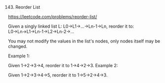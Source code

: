 143. Reorder List

https://leetcode.com/problems/reorder-list/

Given a singly linked list L: L0→L1→…→Ln-1→Ln,
reorder it to: L0→Ln→L1→Ln-1→L2→Ln-2→…

You may not modify the values in the list's nodes, only nodes itself may be changed.

Example 1:

Given 1->2->3->4, reorder it to 1->4->2->3.
Example 2:

Given 1->2->3->4->5, reorder it to 1->5->2->4->3.